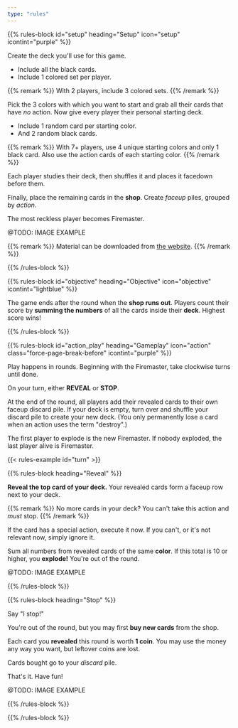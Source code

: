```yaml
---
type: "rules"
---
```


{{% rules-block id="setup" heading="Setup" icon="setup" icontint="purple" %}}

Create the deck you'll use for this game.
* Include all the black cards.
* Include 1 colored set per player. 

{{% remark %}}
With 2 players, include 3 colored sets.
{{% /remark %}}

Pick the 3 colors with which you want to start and grab all their cards that have _no_ action. Now give every player their personal starting deck.
* Include 1 random card per starting color.
* And 2 random black cards.

{{% remark %}}
With 7+ players, use 4 unique starting colors and only 1 black card. Also use the action cards of each starting color.
{{% /remark %}}

Each player studies their deck, then shuffles it and places it facedown before them.

Finally, place the remaining cards in the **shop**. Create _faceup_ piles, grouped by _action_.

The most reckless player becomes Firemaster.

@TODO: IMAGE EXAMPLE

{{% remark %}}
Material can be downloaded from [the website](https://pandaqi.com/firecrackers/).
{{% /remark %}}

{{% /rules-block %}}

{{% rules-block id="objective" heading="Objective" icon="objective" icontint="lightblue" %}}

The game ends after the round when the **shop runs out**. Players count their score by **summing the numbers** of all the cards inside their **deck**. Highest score wins! 

{{% /rules-block %}}

{{% rules-block id="action_play" heading="Gameplay" icon="action" class="force-page-break-before" icontint="purple" %}}

Play happens in rounds. Beginning with the Firemaster, take clockwise turns until done.

On your turn, either **REVEAL** or **STOP**.

At the end of the round, all players add their revealed cards to their own faceup discard pile. If your deck is empty, turn over and shuffle your discard pile to create your new deck. (You only permanently lose a card when an action uses the term "destroy".)

The first player to explode is the new Firemaster. If nobody exploded, the last player alive is Firemaster.

{{< rules-example id="turn" >}}

{{% rules-block heading="Reveal" %}}

**Reveal the top card of your deck.** Your revealed cards form a faceup row next to your deck.

{{% remark %}} 
No more cards in your deck? You can't take this action and _must_ stop.
{{% /remark %}}

If the card has a special action, execute it now. If you can't, or it's not relevant now, simply ignore it.

Sum all numbers from revealed cards of the same **color**. If this total is 10 or higher, you **explode!** You're out of the round.

@TODO: IMAGE EXAMPLE

{{% /rules-block %}}

{{% rules-block heading="Stop" %}}

Say "I stop!" 

You're out of the round, but you may first **buy new cards** from the shop.

Each card you **revealed** this round is worth **1 coin**. You may use the money any way you want, but leftover coins are lost.

Cards bought go to your _discard_ pile.

That's it. Have fun!

@TODO: IMAGE EXAMPLE

{{% /rules-block %}}

{{% /rules-block %}}